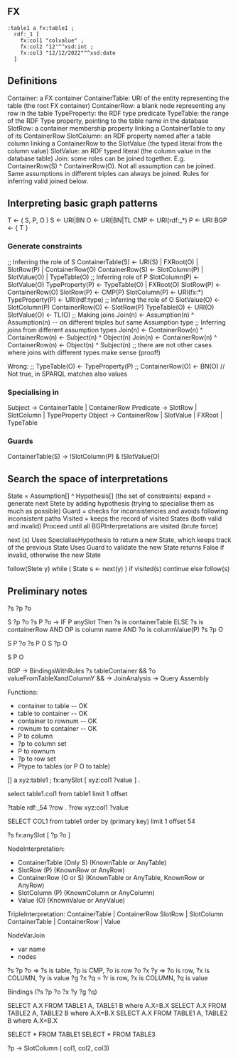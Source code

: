 ## FX

```turtle
:table1 a fx:table1 ;
  rdf:_1 [
    fx:col1 "colvalue" ;
    fx:col2 "12"^^xsd:int ;
    fx:col3 "12/12/2022"^^xsd:date
  ]
```

## Definitions

Container: a FX container
ContainerTable: URI of the entity representing the table (the root FX container)
ContainerRow: a blank node representing any row in the table
TypeProperty: the RDF type predicate
TypeTable: the range of the RDF Type property, pointing to the table name in the database
SlotRow: a container membership property linking a ContainerTable to any of its ContainerRow
SlotColumn: an RDF property named after a table column linking a ContainerRow to the SlotValue (the typed literal from the column value)
SlotValue: an RDF typed literal (the column value in the database table)
Join: some roles can be joined together. E.g. ContainerRow(S) ^ ContainerRow(O). Not all assumption can be joined. Same assumptions in different triples can always be joined. Rules for inferring valid joined below.

## Interpreting basic graph patterns

T <- ( S, P, O )
S <- URI|BN
O <- URI|BN|TL
CMP <- URI(rdf:\_\*)
P <- URI
BGP <- { T }


### Generate constraints
;; Inferring the role of S
ContainerTable(S) <- URI(S) | FXRoot(O) | SlotRow(P) | ContainerRow(O)
ContainerRow(S) <- SlotColumn(P) | SlotValue(O) | TypeTable(O)
;; Inferring role of P
SlotColumn(P) <- SlotValue(O)
TypeProperty(P) <- TypeTable(O) | FXRoot(O)
SlotRow(P) <- ContainerRow(O)
SlotRow(P) <- CMP(P)
SlotColumn(P) <- URI(fx:\*)
TypeProperty(P) <- URI(rdf:type)
;; Inferring the role of O
SlotValue(O) <- SlotColumn(P)
ContainerRow(O) <- SlotRow(P) 
TypeTable(O) <- URI(O)
SlotValue(O) <- TL(O)
;; Making joins
Join(n) <- Assumption(n) ^ Assumption(n) -- on different triples but same Assumption type
;; Inferring joins from different assumption types
Join(n) <- ContainerRow(n) ^ ContainerRow(n) <- Subject(n) ^ Object(n)
Join(n) <- ContainerRow(n) ^ ContainerRow(n) <- Object(n) ^ Subject(n)
;; there are not other cases where joins with different types make sense (proof!)


Wrong:
;; TypeTable(O) <- TypeProperty(P)
;; ContainerRow(O) <- BN(O) // Not true, in SPARQL matches also values

### Specialising in
Subject -> ContainerTable | ContainerRow
Predicate -> SlotRow | SlotColumn | TypeProperty
Object -> ContainerRow | SlotValue | FXRoot | TypeTable

### Guards
ContainerTable(S) -> !SlotColumn(P) & !SlotValue(O)


## Search the space of interpretations

State = Assumption[] ^ Hypothesis[] (the set of constraints)
expand = generate next Stete by adding hypothesis (trying to specialise them as much as possible)
Guard = checks for inconsistencies and avoids following inconsistent paths
Visited = keeps the record of visited States (both valid and invalid)
Proceed until all BGPInterpretations are visited (brute force)

next (x) 
  Uses SpecialiseHypothesis to return a new State, 
     which keeps track of the previous State
  Uses Guard to validate the new State
  returns False if invalid, otherwise the new State

follow(Stete y)
  while ( State s <- next(y) )
    if visited(s) continue
    else follow(s) 

## Preliminary notes

?s ?p ?o

S ?p ?o
?s P ?o -> IF P anySlot Then ?s is containerTable ELSE ?s is containerRow AND OP is column name AND ?o is columnValue(P)
?s ?p O

S P ?o
?s P O
S ?p O

S P O


BGP -> BindingsWithRules ?s tableContainer && ?o valueFromTableXandColumnY && -> JoinAnalysis -> Query Assembly


Functions:
- container to table -- OK
- table to container -- OK
- container to rownum -- OK
- rownum to container -- OK
- P to column
- ?p to column set
- P to rownum
- ?p to row set
- Ptype to tables (or P O to table)

[] a xyz:table1 ;
fx:anySlot [
xyz:col1 ?value  ] .

select table1.col1 from table1 limit 1 offset

?table rdf:_54 ?row . ?row xyz:col1 ?value

SELECT COL1 from table1 order by (primary key) limit 1 offset 54

?s fx:anySlot [ ?p ?o ]

NodeInterpretation:
- ContainerTable (Only S) (KnownTable or AnyTable)
- SlotRow (P) (KnownRow or AnyRow)
- ContainerRow (O or S) (KnownTable or AnyTable, KnownRow or AnyRow)
- SlotColumn (P) (KnownColumn or AnyColumn)
- Value (O) (KnownValue or AnyValue)

TripleInterpretation:
ContainerTable | ContainerRow
SlotRow | SlotColumn
ContainerTable | ContainerRow | Value

NodeVarJoin
- var name
- nodes


?s ?p ?o => ?s is table, ?p is CMP, ?o is row
?o ?x ?y => ?o is row, ?x is COLUMN, ?y is value
?g ?x ?q = ?r is row, ?x is COLUMN, ?q is value

Bindings (?s ?p ?o ?x ?y ?g ?q)

SELECT A.X FROM TABLE1 A, TABLE1 B where A.X=B.X
SELECT A.X FROM TABLE2 A, TABLE2 B where A.X=B.X
SELECT A.X FROM TABLE1 A, TABLE2 B where A.X=B.X

SELECT * FROM TABLE1
SELECT * FROM TABLE3

?p -> SlotColumn ( col1, col2, col3)